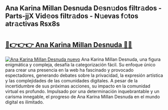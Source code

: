 ## Ana Karina Millan Desnuda D𝚎sn𝚞dos filtr𝚊dos - Parts-jjX Vid𝚎os filtr𝚊dos - N𝚞evas f𝚘tos atr𝚊ctivas Rsx8s

# <h2><a href="http://mbd4zl.tromn.icu/?c=Ana+Karina+Millan+Desnuda">🔗👉👉👉 Ana Karina Millan Desnuda 🔗🔗</a></h2>

[![Ana Karina Millan Desnuda nuevo](https://i.imgur.com/pEAQMta.gif)](http://mbd4zl.tromn.icu/?c=Ana+Karina+Millan+Desnuda)
Ana Karina Millan Desnuda, una figura enigmática y compleja, desafía la categorización fácil. Su enfoque único para crear una presencia en la web ha fascinado y provocado espectadores, generando debates sobre la privacidad, la expresión artística y las complejidades de las comunidades digitales. A pesar de la incertidumbre de sus próximas acciones, su impacto en la comunidad virtual es profundo. Impulsado por una determinación inquebrantable y un carisma innegable, el progreso de Ana Karina Millan Desnuda en el mundo digital es ilimitado.

